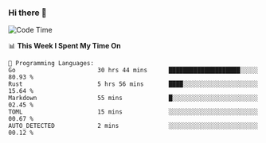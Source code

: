 ### Hi there 👋

<!--
**CrazyCollin/crazycollin** is a ✨ _special_ ✨ repository because its `README.md` (this file) appears on your GitHub profile.

Here are some ideas to get you started:

- 🔭 I’m currently working on ...
- 🌱 I’m currently learning ...
- 👯 I’m looking to collaborate on ...
- 🤔 I’m looking for help with ...
- 💬 Ask me about ...
- 📫 How to reach me: ...
- 😄 Pronouns: ...
- ⚡ Fun fact: ...
-->

<!--START_SECTION:waka-->
![Code Time](http://img.shields.io/badge/Code%20Time-633%20hrs%2019%20mins-blue)

📊 **This Week I Spent My Time On** 

```text
💬 Programming Languages: 
Go                       30 hrs 44 mins      ████████████████████░░░░░   80.93 % 
Rust                     5 hrs 56 mins       ████░░░░░░░░░░░░░░░░░░░░░   15.64 % 
Markdown                 55 mins             █░░░░░░░░░░░░░░░░░░░░░░░░   02.45 % 
TOML                     15 mins             ░░░░░░░░░░░░░░░░░░░░░░░░░   00.67 % 
AUTO_DETECTED            2 mins              ░░░░░░░░░░░░░░░░░░░░░░░░░   00.12 % 
```


<!--END_SECTION:waka-->
